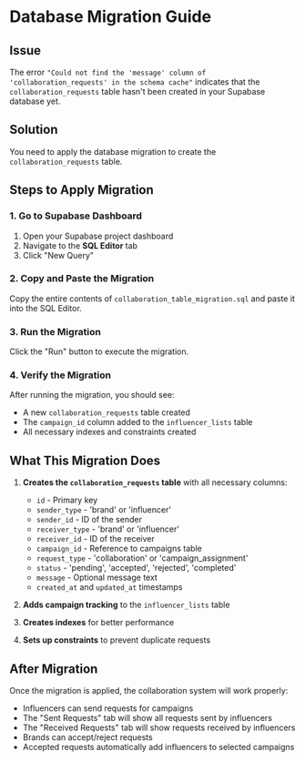 # Database Migration Guide

## Issue
The error `"Could not find the 'message' column of 'collaboration_requests' in the schema cache"` indicates that the `collaboration_requests` table hasn't been created in your Supabase database yet.

## Solution
You need to apply the database migration to create the `collaboration_requests` table.

## Steps to Apply Migration

### 1. Go to Supabase Dashboard
1. Open your Supabase project dashboard
2. Navigate to the **SQL Editor** tab
3. Click "New Query"

### 2. Copy and Paste the Migration
Copy the entire contents of `collaboration_table_migration.sql` and paste it into the SQL Editor.

### 3. Run the Migration
Click the "Run" button to execute the migration.

### 4. Verify the Migration
After running the migration, you should see:
- A new `collaboration_requests` table created
- The `campaign_id` column added to the `influencer_lists` table
- All necessary indexes and constraints created

## What This Migration Does

1. **Creates the `collaboration_requests` table** with all necessary columns:
   - `id` - Primary key
   - `sender_type` - 'brand' or 'influencer'
   - `sender_id` - ID of the sender
   - `receiver_type` - 'brand' or 'influencer'
   - `receiver_id` - ID of the receiver
   - `campaign_id` - Reference to campaigns table
   - `request_type` - 'collaboration' or 'campaign_assignment'
   - `status` - 'pending', 'accepted', 'rejected', 'completed'
   - `message` - Optional message text
   - `created_at` and `updated_at` timestamps

2. **Adds campaign tracking** to the `influencer_lists` table

3. **Creates indexes** for better performance

4. **Sets up constraints** to prevent duplicate requests

## After Migration
Once the migration is applied, the collaboration system will work properly:
- Influencers can send requests for campaigns
- The "Sent Requests" tab will show all requests sent by influencers
- The "Received Requests" tab will show requests received by influencers
- Brands can accept/reject requests
- Accepted requests automatically add influencers to selected campaigns 